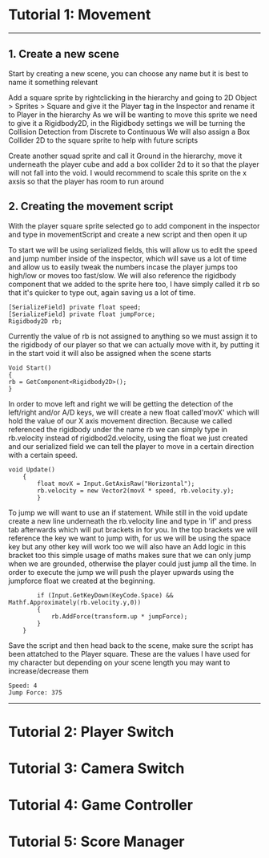 # Tutorial 1: Movement
---

## 1. Create a new scene
Start by creating a new scene, you can choose any name but it is best to name it something relevant

Add a square sprite by rightclicking in the hierarchy and going to 2D Object > Sprites > Square and give it the Player tag in the Inspector and rename it to Player in the hierarchy 
As we will be wanting to move this sprite we need to give it a Rigidbody2D, in the Rigidbody settings we will be turning the Collision Detection from Discrete to Continuous
We will also assign a Box Collider 2D to the square sprite to help with future scripts

Create another squad sprite and call it Ground in the hierarchy, move it underneath the player cube and add a box collider 2d to it so that the player will not fall into the void. I would recommend to scale this sprite on the x axsis so that the player has room to run around



## 2. Creating the movement script
With the player square sprite selected go to add component in the inspector and type in movementScript and create a new script and then open it up

To start we will be using serialized fields, this will allow us to edit the speed and jump number inside of the inspector, which will save us a lot of time and allow us to easily tweak the numbers incase the player jumps too high/low or moves too fast/slow.
We will also reference the rigidbody component that we added to the sprite here too, I have simply called it rb so that it's quicker to type out, again saving us a lot of time.

```
[SerializeField] private float speed;
[SerializeField] private float jumpForce;
Rigidbody2D rb;
```

Currently the value of rb is not assigned to anything so we must assign it to the rigidbody of our player so that we can actually move with it, by putting it in the start void it will also be assigned when the scene starts

```
Void Start()
{
rb = GetComponent<Rigidbody2D>();
}
```

In order to move left and right we will be getting the detection of the left/right and/or A/D keys, we will create a new float called'movX' which will hold the value of our X axis movement direction. Because we called referenced the rigidbody under the name rb we can simply type in rb.velocity instead of rigidbod2d.velocity, using the float we just created and our serialized field we can tell the player to move in a certain direction with a certain speed.



```
void Update()
    {
        float movX = Input.GetAxisRaw("Horizontal");
        rb.velocity = new Vector2(movX * speed, rb.velocity.y);
        }
  ```      
  
To jump we will want to use an if statement. While still in the void update create a new line underneath the rb.velocity line and type in 'if' and press tab afterwards which will put brackets in for you. In the top brackets we will reference the key we want to jump with, for us we will be using the space key but any other key will work too we will also have an Add logic in this bracket too this simple usage of maths makes sure that we can only jump when we are grounded, otherwise the player could just jump all the time. In order to execute the jump we will push the player upwards using the jumpforce float we created at the beginning.
```
        if (Input.GetKeyDown(KeyCode.Space) && Mathf.Approximately(rb.velocity.y,0))
        {
            rb.AddForce(transform.up * jumpForce);
        }
    }
```

Save the script and then head back to the scene, make sure the script has been attatched to the Player square. These are the values I have used for my character but depending on your scene length you may want to increase/decrease them

```
Speed: 4
Jump Force: 375
```


---



# Tutorial 2: Player Switch



# Tutorial 3: Camera Switch




# Tutorial 4: Game Controller




# Tutorial 5: Score Manager 



